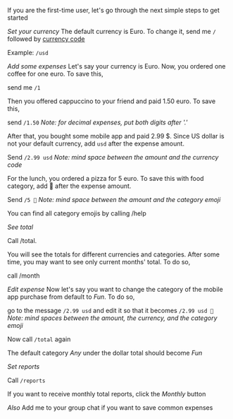 If you are the first-time user, let's go through the next simple steps to get started
  
  *Set your currency*
  The default currency is Euro. 
To change it, send me `/` followed by [currency code](https://www.iban.com/currency-codes)
  
  Example: `/usd`
  
  *Add some expenses*
  Let's say your currency is Euro. 
Now, you ordered one coffee for one euro. 
To save this, 
  
  send me `/1`
  
  Then you offered cappuccino to your friend and paid 1.50 euro. 
To save this, 
  
  send `/1.50`
  _Note: for decimal expenses, put both digits after '.'_
  
  After that, you bought some mobile app and paid 2.99 $. 
Since US dollar is not your default currency, add `usd` after the expense amount. 
  
  Send `/2.99 usd`
  _Note: mind space between the amount and the currency code_
  
  For the lunch, you ordered a pizza for 5 euro. 
To save this with food category, add 🍕 after the expense amount. 
  
  Send `/5 🍕`
  _Note: mind space between the amount and the category emoji_
  
  You can find all category emojis by calling /help
  
  *See total*
  
  Call /total. 
  
  You will see the totals for different currencies and categories. 
After some time, you may want to see only current months' total. 
To do so, 
  
  call /month
  
  *Edit expense*
  Now let's say you want to change the category of the mobile app purchase from default to _Fun_. 
To do so, 
  
  go to the message `/2.99 usd` and edit it so that it becomes `/2.99 usd 🎉`
  _Note: mind spaces between the amount, the currency, and the category emoji_
  
  Now call `/total` again
  
  The default category _Any_ under the dollar total should become _Fun_
  
  *Set reports*
  
  Call `/reports`
  
  If you want to receive monthly total reports, click the _Monthly_ button
  
  *Also*
  Add me to your group chat if you want to save common expenses